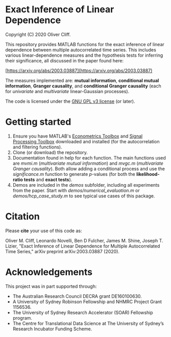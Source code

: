 # Exact Inference of Linear Dependence
Copyright (C) 2020 Oliver Cliff.

This repository provides MATLAB functions for the exact inference of linear dependence between multiple autocorrelated time series. This includes various linear-dependence measures and the hypothesis tests for inferring their significance, all discussed in the paper found here:

[https://arxiv.org/abs/2003.03887](https://arxiv.org/abs/2003.03887)

The measures implemented are: **mutual information**, **conditional mutual information**, **Granger causality**, and **conditional Granger causality** (each for *univariate* and *multivariate* linear-Gaussian processes).

The code is licensed under the [GNU GPL v3 license](http://www.gnu.org/licenses/gpl-3.0.html) (or later).

# Getting started
1. Ensure you have MATLAB's [Econometrics Toolbox](https://www.mathworks.com/products/econometrics.html) and [Signal Processing Toolbox](https://www.mathworks.com/products/signal.html) downloaded and installed (for the autocorrelation and filtering functions).
2. Clone (or download) the repository.
2. Documentation found in help for each function. The main functions used are *mvmi.m* (*multivariate mutual information*) and *mvgc.m* (*multivariate Granger causality*). Both allow adding a conditional process and use the *significance.m* function to generate *p*-values (for both the **likelihood-ratio tests** and **exact tests**).
3. Demos are included in the *demos* subfolder, including all experiments from the paper. Start with *demos/numerical_evaluation.m* or *demos/hcp_case_study.m* to see typical use cases of this package.

# Citation
Please **cite** your use of this code as:

Oliver M. Cliff, Leonardo Novelli, Ben D Fulcher, James M. Shine, Joseph T. Lizier, "Exact Inference of Linear Dependence for Multiple Autocorrelated Time Series," arXiv preprint arXiv:2003.03887 (2020).

# Acknowledgements
This project was in part supported through:

- The Australian Research Council DECRA grant DE160100630.
- A University of Sydney Robinson Fellowship and NHMRC Project Grant 1156536.
- The University of Sydney Research Accelerator (SOAR) Fellowship program.
- The Centre for Translational Data Science at The University of Sydney’s Research Incubator Funding Scheme.
